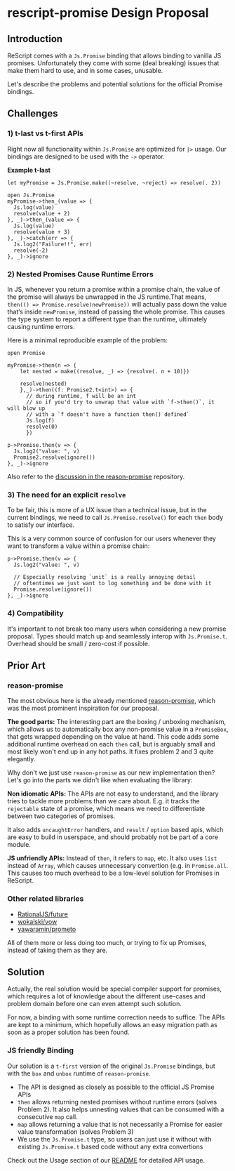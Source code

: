 # rescript-promise Design Proposal

## Introduction

ReScript comes with a `Js.Promise` binding that allows binding to vanilla JS promises. Unfortunately they come with some (deal breaking) issues that make them hard to use, and in some cases, unusable.

Let's describe the problems and potential solutions for the official Promise bindings.

## Challenges

### 1) t-last vs t-first APIs

Right now all functionality within `Js.Promise` are optimized for `|>` usage. Our bindings are designed to be used with the `->` operator.

**Example t-last**

```rescript
let myPromise = Js.Promise.make((~resolve, ~reject) => resolve(. 2))

open Js.Promise
myPromise->then_(value => {
  Js.log(value)
  resolve(value + 2)
}, _)->then_(value => {
  Js.log(value)
  resolve(value + 3)
}, _)->catch(err => {
  Js.log2("Failure!!", err)
  resolve(-2)
}, _)->ignore
```

### 2) Nested Promises Cause Runtime Errors

In JS, whenever you return a promise within a promise chain, the value of the promise will always be unwrapped in the JS runtime.That means, `then(() => Promise.resolve(newPromise))` will actually pass down the value that’s inside `newPromise`, instead of passing the whole promise. This causes the type system to report a different type than the runtime, ultimately causing runtime errors.

Here is a minimal reproducible example of the problem:

```rescript
open Promise

myPromise->then(n => {
    let nested = make((resolve, _) => {resolve(. n + 10)})

    resolve(nested)
    },_)->then((f: Promise2.t<int>) => {
      // during runtime, f will be an int
      // so if you'd try to unwrap that value with `f->then()`, it will blow up
      // with a `f doesn't have a function then() defined`
      Js.log(f)
      resolve(0)
      })

p->Promise.then(v => {
  Js.log2("value: ", v)
  Promise2.resolve(ignore())
}, _)->ignore
```

Also refer to the [discussion in the reason-promise](https://github.com/aantron/promise#discussion-why-js-promises-are-unsafe) repository.

### 3) The need for an explicit `resolve`

To be fair, this is more of a UX issue than a technical issue, but in the current bindings, we need to call `Js.Promise.resolve()` for each `then` body to satisfy our interface.

This is a very common source of confusion for our users whenever they want to transform a value within a promise chain:

```rescript
p->Promise.then(v => {
  Js.log2("value: ", v)

  // Especially resolving `unit` is a really annoying detail
  // oftentimes we just want to log something and be done with it
  Promise.resolve(ignore())
}, _)->ignore
```

### 4) Compatibility

It's important to not break too many users when considering a new promise proposal. Types should match up and seamlessly interop with `Js.Promise.t`. Overhead should be small / zero-cost if possible.

## Prior Art

### reason-promise

The most obvious here is the already mentioned [reason-promise](https://github.com/aantron/promise), which was the most prominent inspiration for our proposal.

**The good parts:** The interesting part are the boxing / unboxing mechanism, which allows us to automatically box any non-promise value in a `PromiseBox`, that gets wrapped depending on the value at hand. This code adds some additional runtime overhead on each `then` call, but is arguably small and most likely won't end up in any hot paths. It fixes problem 2 and 3 quite elegantly.

Why don't we just use `reason-promise` as our new implementation then? Let's go into the parts we didn't like when evaluating the library:

**Non idiomatic APIs:** The APIs are not easy to understand, and the library tries to tackle more problems than we care about. E.g. it tracks the `rejectable` state of a promise, which means we need to differentiate between two categories of promises.

It also adds `uncaughtError` handlers, and `result` / `option` based apis, which are easy to build in userspace, and should probably not be part of a core module.

**JS unfriendly APIs:** Instead of `then`, it refers to `map`, etc. It also uses `list` instead of `Array`, which causes unnecessary convertion (e.g. in `Promise.all`. This causes too much overhead to be a low-level solution for Promises in ReScript.

### Other related libraries

- [RationalJS/future](https://github.com/RationalJS/future)
- [wokalski/vow](https://github.com/wokalski/vow)
- [yawaramin/prometo](https://www.npmjs.com/package/@yawaramin/prometo)

All of them more or less doing too much, or trying to fix up Promises, instead of taking them as they are.

## Solution

Actually, the real solution would be special compiler support for promises, which requires a lot of knowledge about the different use-cases and problem domain before one can even attempt such solution.

For now, a binding with some runtime correction needs to suffice. The APIs are kept to a minimum, which hopefully allows an easy migration path as soon as a proper solution has been found.

### JS friendly Binding

Our solution is a `t-first` version of the original `Js.Promise` bindings, but with the `box` and `unbox` runtime of `reason-promise`. 

- The API is designed as closely as possible to the official JS Promise APIs
- `then` allows returning nested promises without runtime errors (solves Problem 2). It also helps unnesting values that can be consumed with a consecutive `map` call.
- `map` allows returning a value that is not necessarily a Promise for easier value transformation (solves Problem 3) 
- We use the `Js.Promise.t` type, so users can just use it without with existing `Js.Promise.t` based code without any extra convertions 

Check out the Usage section of our [README](./README.md) for detailed API usage.

